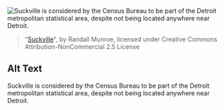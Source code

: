 ![Suckville is considered by the Census Bureau to be part of the Detroit metropolitan statistical area, despite not being located anywhere near Detroit.](https://imgs.xkcd.com/comics/suckville.png)
> "[Suckville](https://xkcd.com/1008/)", by Randall Munroe, licensed under Creative Commons Attribution-NonCommercial 2.5 License

## Alt Text
Suckville is considered by the Census Bureau to be part of the Detroit metropolitan statistical area, despite not being located anywhere near Detroit.
